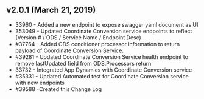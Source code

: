 ## v2.0.1 (March 21, 2019)

* 33960 - Added a new endpoint to expose swagger yaml document as UI
* 353049 - Updated Coordinate Conversion service endpoints to reflect (Version # / ODS / Service Name / Endpoint Desc)
* #37764 - Added ODS conditioner processor information to return payload of Coordinate Conversion Service.
* #39281 - Updated Coordinate Conversion Service health endpoint to remove lastUpdated field from ODS.Processors return
* 33732 - Integrated App Dynamics with Coordinate Conversion service
* #35331 - Updated Automated test for Coordinate Conversion service with new endpoints
* #39588 -Created this Change Log

